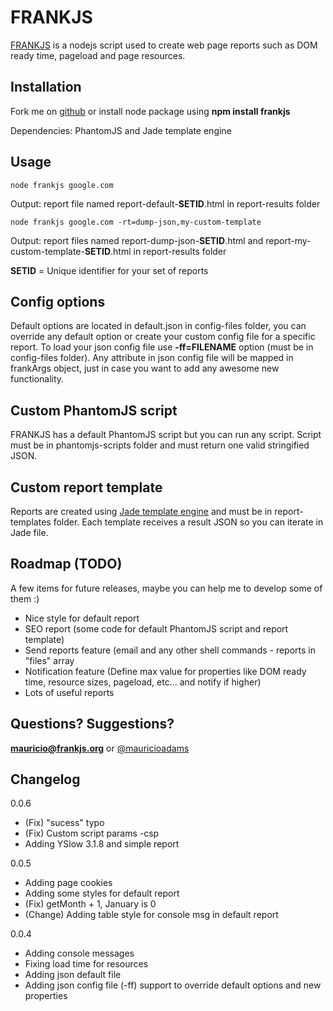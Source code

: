 FRANKJS
====================================
[FRANKJS] is a nodejs script used to create web page reports such as DOM ready time, pageload and page resources.

## Installation
Fork me on [github] or install node package using **npm install frankjs**

Dependencies: PhantomJS and Jade template engine

## Usage
```
node frankjs google.com
```

Output: report file named report-default-**SETID**.html in report-results folder

```
node frankjs google.com -rt=dump-json,my-custom-template
```

Output: report files named report-dump-json-**SETID**.html and report-my-custom-template-**SETID**.html in report-results folder

**SETID** = Unique identifier for your set of reports

## Config options

Default options are located in default.json in config-files folder, you can override any default option or create your custom config file for a specific report.
To load your json config file use **-ff=FILENAME** option (must be in config-files folder).
Any attribute in json config file will be mapped in frankArgs object, just in case you want to add any awesome new functionality. 

## Custom PhantomJS script

FRANKJS has a default PhantomJS script but you can run any script.
Script must be in phantomjs-scripts folder and must return one valid stringified JSON.

## Custom report template
Reports are created using [Jade template engine] and must be in report-templates folder.
Each template receives a result JSON so you can iterate in Jade file.

## Roadmap (TODO)
A few items for future releases, maybe you can help me to develop some of them :)
- Nice style for default report 
- SEO report (some code for default PhantomJS script and report template)
- Send reports feature (email and any other shell commands - reports in "files" array
- Notification feature (Define max value for properties like DOM ready time, resource sizes, pageload, etc... and notify if higher)
- Lots of useful reports 

## Questions? Suggestions?
**mauricio@frankjs.org** or [@mauricioadams]

## Changelog
0.0.6 
- (Fix) "sucess" typo
- (Fix) Custom script params -csp 
- Adding YSlow 3.1.8 and simple report


0.0.5 
- Adding page cookies
- Adding some styles for default report
- (Fix) getMonth + 1, January is 0
- (Change) Adding table style for console msg in default report

0.0.4 
- Adding console messages
- Fixing load time for resources
- Adding json default file
- Adding json config file (-ff) support to override default options and new properties

[Jade template engine]: http://jade-lang.com/
[github]: https://github.com/mauricioadams/frankjs
[FRANKJS]: http://frankjs.org
[@mauricioadams]: http://twitter.com/mauricioadams